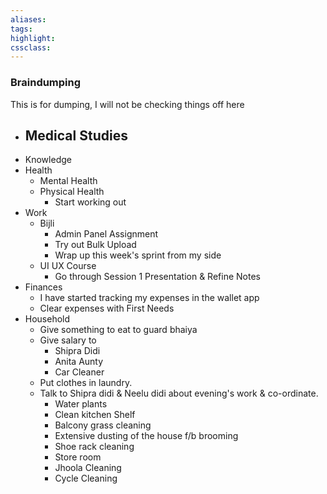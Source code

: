 ```yaml
---
aliases:  
tags:
highlight:  
cssclass:
---
```


### Braindumping
This is for dumping, I will not be checking things off here

- Medical Studies
	- 
- Knowledge
- Health
	- Mental Health
	- Physical Health
		- Start working out
- Work
	- Bijli
		- Admin Panel Assignment
		- Try out Bulk Upload
		- Wrap up this week's sprint from my side
	- UI UX Course
		- Go through Session 1 Presentation & Refine Notes
- Finances
	- I have started tracking my expenses in the wallet app
	- Clear expenses with First Needs
- Household
	- Give something to eat to guard bhaiya
	- Give salary to 
		- Shipra Didi
		- Anita Aunty
		- Car Cleaner
	- Put clothes in laundry.
	- Talk to Shipra didi & Neelu didi about evening's work & co-ordinate.
		- Water plants
		- Clean kitchen Shelf
		- Balcony grass cleaning
		- Extensive dusting of the house f/b brooming
		- Shoe rack cleaning
		- Store room 
		- Jhoola Cleaning
		- Cycle Cleaning